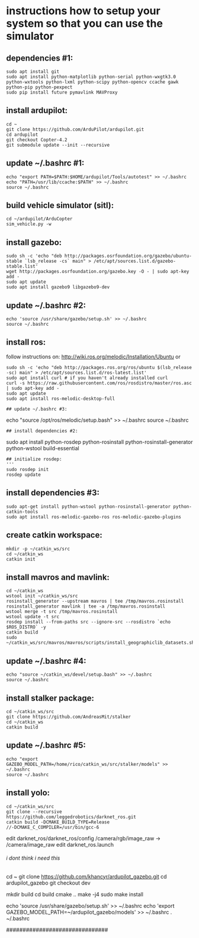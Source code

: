 # instructions how to setup your system so that you can use the simulator

## dependencies #1:
```
sudo apt install git
sudo apt install python-matplotlib python-serial python-wxgtk3.0 python-wxtools python-lxml python-scipy python-opencv ccache gawk python-pip python-pexpect
sudo pip install future pymavlink MAVProxy
```
## install ardupilot:
```
cd ~
git clone https://github.com/ArduPilot/ardupilot.git
cd ardupilot
git checkout Copter-4.2
git submodule update --init --recursive
```
## update ~/.bashrc #1:
```
echo "export PATH=$PATH:$HOME/ardupilot/Tools/autotest" >> ~/.bashrc
echo "PATH=/usr/lib/ccache:$PATH" >> ~/.bashrc
source ~/.bashrc
```
## build vehicle simulator (sitl):
```
cd ~/ardupilot/ArduCopter
sim_vehicle.py -w
```
## install gazebo:
```
sudo sh -c 'echo "deb http://packages.osrfoundation.org/gazebo/ubuntu-stable `lsb_release -cs` main" > /etc/apt/sources.list.d/gazebo-stable.list'
wget http://packages.osrfoundation.org/gazebo.key -O - | sudo apt-key add -
sudo apt update
sudo apt install gazebo9 libgazebo9-dev
```
## update ~/.bashrc #2:
```
echo 'source /usr/share/gazebo/setup.sh' >> ~/.bashrc
source ~/.bashrc
```
## install ros:
follow instructions on: http://wiki.ros.org/melodic/Installation/Ubuntu
or
```
sudo sh -c 'echo "deb http://packages.ros.org/ros/ubuntu $(lsb_release -sc) main" > /etc/apt/sources.list.d/ros-latest.list'
sudo apt install curl # if you haven't already installed curl
curl -s https://raw.githubusercontent.com/ros/rosdistro/master/ros.asc | sudo apt-key add -
sudo apt update
sudo apt install ros-melodic-desktop-full

## update ~/.bashrc #3:
```
echo "source /opt/ros/melodic/setup.bash" >> ~/.bashrc
source ~/.bashrc
```
## install dependencies #2:
```
sudo apt install python-rosdep python-rosinstall python-rosinstall-generator python-wstool build-essential
```
## initialize rosdep:
'''
sudo rosdep init
rosdep update

```
## install dependencies #3:
```
sudo apt-get install python-wstool python-rosinstall-generator python-catkin-tools
sudo apt install ros-melodic-gazebo-ros ros-melodic-gazebo-plugins
```
## create catkin workspace:
```
mkdir -p ~/catkin_ws/src
cd ~/catkin_ws
catkin init
```
## install mavros and mavlink:
```
cd ~/catkin_ws
wstool init ~/catkin_ws/src
rosinstall_generator --upstream mavros | tee /tmp/mavros.rosinstall
rosinstall_generator mavlink | tee -a /tmp/mavros.rosinstall
wstool merge -t src /tmp/mavros.rosinstall
wstool update -t src
rosdep install --from-paths src --ignore-src --rosdistro `echo $ROS_DISTRO` -y
catkin build
sudo ~/catkin_ws/src/mavros/mavros/scripts/install_geographiclib_datasets.sh
```
## update ~/.bashrc #4:
```
echo "source ~/catkin_ws/devel/setup.bash" >> ~/.bashrc
source ~/.bashrc
```
## install stalker package:
```
cd ~/catkin_ws/src
git clone https://github.com/AndreasMit/stalker
cd ~/catkin_ws
catkin build
```
## update ~/.bashrc #5:
```
echo "export GAZEBO_MODEL_PATH=/home/rico/catkin_ws/src/stalker/models" >> ~/.bashrc
source ~/.bashrc
```
## install yolo:
```
cd ~/catkin_ws/src
git clone --recursive https://github.com/leggedrobotics/darknet_ros.git
catkin build -DCMAKE_BUILD_TYPE=Release 
//-DCMAKE_C_COMPILER=/usr/bin/gcc-6
```

edit darknet_ros/darknet_ros/config
/camera/rgb/image_raw -> /camera/image_raw
edit darknet_ros.launch
<arg name="network_param_file"         default="$(find darknet_ros)/config/yolov2-tiny.yaml"/>


######  i dont think i need this ############
cd ~
git clone https://github.com/khancyr/ardupilot_gazebo.git
cd ardupilot_gazebo
git checkout dev

mkdir build
cd build
cmake ..
make -j4
sudo make install

echo 'source /usr/share/gazebo/setup.sh' >> ~/.bashrc
echo 'export GAZEBO_MODEL_PATH=~/ardupilot_gazebo/models' >> ~/.bashrc
. ~/.bashrc

###############################	









